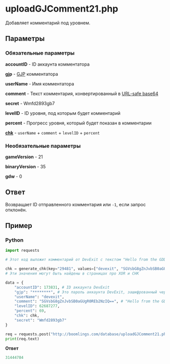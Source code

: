 # uploadGJComment21.php

Добавляет комментарий под уровнем.

## Параметры

### Обязательные параметры

**accountID** - ID аккаунта комментатора

**gjp** - [GJP](/topics/encryption/gjp.md) комментатора

**userName** - Имя комментатора

**comment** - Текст комментария, конвертированный в [URL-safe base64](/topics/encryption/base64)

**secret** - Wmfd2893gb7

**levelID** - ID уровня, под которым будет комментарий

**percent** - Прогресс уровня, который будет показан в комментарии

[**chk**](/topics/encryption/chk) - `userName` + `comment` + `levelID` + `percent`

### Необязательные параметры

**gameVersion** - 21

**binaryVersion** - 35

**gdw** - 0

## Ответ

Возвращает ID отправленного комментария или `-1`, если запрос отклонён.

## Пример

<!-- tabs:start -->

### **Python**

```py
import requests

# Этот код выложит комментарий от DevExit с текстом "Hello from the GDDocs!" под уровнем 62687277

chk = generate_chk(key="29481", values=["devexit", "SGVsbG8gZnJvbSB0aGUgR0REb2NzIQ==", 62687277, 69], salt="0xPT6iUrtws0J")
# Эти значения могут быть найдены в страницах про XOR и CHK

data = {
    "accountID": 173831, # ID аккаунта DevExit
    "gjp": "********", # Это пароль аккаунта DevExit, зашифрованный через GJP
    "userName": "devexit",
    "comment": "SGVsbG8gZnJvbSB0aGUgR0REb2NzIQ==", # "Hello from the GDDocs!"
    "levelID": 62687277,
    "percent": 69,
    "chk": chk,
    "secret": "Wmfd2893gb7"
}

req = requests.post("http://boomlings.com/database/uploadGJComment21.php", data=data)
print(req.text)
```

**Ответ**
```py
31444784
```

<!-- tabs:end -->
